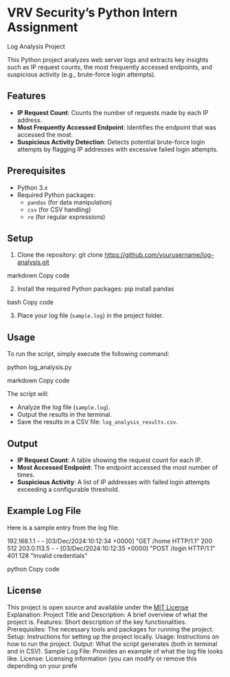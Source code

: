 
# VRV Security’s Python Intern Assignment
 Log Analysis Project

This Python project analyzes web server logs and extracts key insights such as IP request counts, the most frequently accessed endpoints, and suspicious activity (e.g., brute-force login attempts).

## Features
- **IP Request Count**: Counts the number of requests made by each IP address.
- **Most Frequently Accessed Endpoint**: Identifies the endpoint that was accessed the most.
- **Suspicious Activity Detection**: Detects potential brute-force login attempts by flagging IP addresses with excessive failed login attempts.

## Prerequisites
- Python 3.x
- Required Python packages:
    - `pandas` (for data manipulation)
    - `csv` (for CSV handling)
    - `re` (for regular expressions)

## Setup

1. Clone the repository:
git clone https://github.com/yourusername/log-analysis.git

markdown
Copy code

2. Install the required Python packages:
pip install pandas

bash
Copy code

3. Place your log file (`sample.log`) in the project folder.

## Usage

To run the script, simply execute the following command:

python log_analysis.py

markdown
Copy code

The script will:
- Analyze the log file (`sample.log`).
- Output the results in the terminal.
- Save the results in a CSV file: `log_analysis_results.csv`.

## Output

- **IP Request Count**: A table showing the request count for each IP.
- **Most Accessed Endpoint**: The endpoint accessed the most number of times.
- **Suspicious Activity**: A list of IP addresses with failed login attempts exceeding a configurable threshold.

## Example Log File

Here is a sample entry from the log file:

192.168.1.1 - - [03/Dec/2024:10:12:34 +0000] "GET /home HTTP/1.1" 200 512 203.0.113.5 - - [03/Dec/2024:10:12:35 +0000] "POST /login HTTP/1.1" 401 128 "Invalid credentials"

python
Copy code

## License

This project is open source and available under the [MIT License](LICENSE)
Explanation:
Project Title and Description: A brief overview of what the project is.
Features: Short description of the key functionalities.
Prerequisites: The necessary tools and packages for running the project.
Setup: Instructions for setting up the project locally.
Usage: Instructions on how to run the project.
Output: What the script generates (both in terminal and in CSV).
Sample Log File: Provides an example of what the log file looks like.
License: Licensing information (you can modify or remove this depending on your prefe
